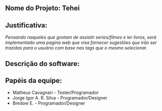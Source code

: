 
## Nome do Projeto: Tehei 


## Justificativa:
*Pensando naqueles que gostam de assistir series/filmes e ler livros, será implementado uma pagina web que visa fornecer sugestões que irão ser trazidas para o usuário com base nas tags que o mesmo selecionar.*

## Descrição do software:

## Papéis da equipe: 
 * Matheus Cavagnari - Tester/Programador 
 * Jorge Igor A. R. Silva - Programador/Designer 
 * Bredow E. - Programador/Designer
                     
